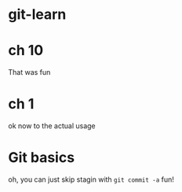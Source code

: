 # git-learn

# ch 10
That was fun

# ch 1
ok now to the actual usage

# Git basics
oh, you can just skip stagin with
`git commit -a`
fun!
